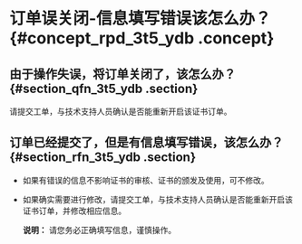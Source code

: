 # 订单误关闭-信息填写错误该怎么办？ {#concept_rpd_3t5_ydb .concept}

## 由于操作失误，将订单关闭了，该怎么办？ {#section_qfn_3t5_ydb .section}

请提交工单，与技术支持人员确认是否能重新开启该证书订单。

## 订单已经提交了，但是有信息填写错误，该怎么办？ {#section_rfn_3t5_ydb .section}

-   如果有错误的信息不影响证书的审核、证书的颁发及使用，可不修改。
-   如果确实需要进行修改，请提交工单，与技术支持人员确认是否能重新开启该证书订单，并修改相应信息。

    **说明：** 请您务必正确填写信息，谨慎操作。


